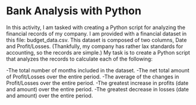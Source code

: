 # Bank Analysis with Python
In this activity, I am tasked with creating a Python script for analyzing the financial records of my company. I am provided with a financial dataset in this file: budget_data.csv. This dataset is composed of two columns, Date and Profit/Losses. (Thankfully, my company has rather lax standards for accounting, so the records are simple.)
My task is to create a Python script that analyzes the records to calculate each of the following:

-The total number of months included in the dataset.
-The net total amount of Profit/Losses over the entire period.
-The average of the changes in Profit/Losses over the entire period.
-The greatest increase in profits (date and amount) over the entire period.
-The greatest decrease in losses (date and amount) over the entire period.
